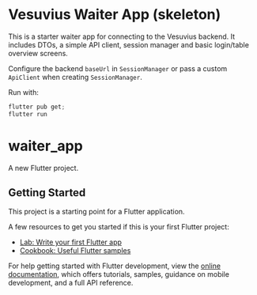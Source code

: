 # Vesuvius Waiter App (skeleton)

This is a starter waiter app for connecting to the Vesuvius backend. It includes DTOs, a simple API client, session manager and basic login/table overview screens.

Configure the backend `baseUrl` in `SessionManager` or pass a custom `ApiClient` when creating `SessionManager`.

Run with:

```powershell
flutter pub get;
flutter run
```
# waiter_app

A new Flutter project.

## Getting Started

This project is a starting point for a Flutter application.

A few resources to get you started if this is your first Flutter project:

- [Lab: Write your first Flutter app](https://docs.flutter.dev/get-started/codelab)
- [Cookbook: Useful Flutter samples](https://docs.flutter.dev/cookbook)

For help getting started with Flutter development, view the
[online documentation](https://docs.flutter.dev/), which offers tutorials,
samples, guidance on mobile development, and a full API reference.
